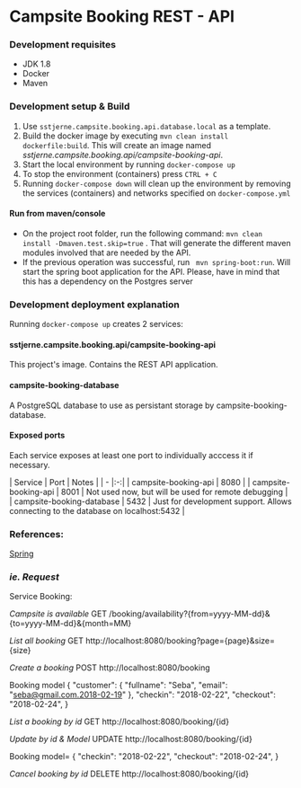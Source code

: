# Campsite Booking REST - API #


### Development requisites

* JDK 1.8
* Docker
* Maven


### Development setup & Build

1. Use `sstjerne.campsite.booking.api.database.local` as a template.
2. Build the docker image by executing `mvn clean install dockerfile:build`. This will create an image named *sstjerne.campsite.booking.api/campsite-booking-api*.
6. Start the local environment by running `docker-compose up`
8. To stop the environment (containers) press `CTRL + C`
9. Running `docker-compose down` will clean up the environment by removing the services (containers) and networks specified on `docker-compose.yml`


#### Run from maven/console
* On the project root folder, run the following command: `mvn clean install -Dmaven.test.skip=true` . That will generate the different maven modules involved that are needed by the API.
* If the previous operation was successful, run ` mvn spring-boot:run`. Will start the spring boot application for the API. Please, have in mind that this has a dependency on the Postgres server 


### Development deployment explanation

Running `docker-compose up` creates 2 services:

#### sstjerne.campsite.booking.api/campsite-booking-api

This project's image. Contains the REST API application.

#### campsite-booking-database

A PostgreSQL database to use as persistant storage by campsite-booking-database.


#### Exposed ports

Each service exposes at least one port to individually acccess it if necessary. 

| Service | Port | Notes |
| - |:-:|
| campsite-booking-api | 8080 |
| campsite-booking-api | 8001 | Not used now, but will be used for remote debugging |
| campsite-booking-database | 5432 | Just for development support. Allows connecting to the database on localhost:5432 |


### References:
[Spring](http://projects.spring.io/spring-framework/)



### *ie. Request*

Service Booking: 


*Campsite is available*
GET /booking/availability?{from=yyyy-MM-dd}&{to=yyyy-MM-dd}&{month=MM}

*List all booking*
GET
http://localhost:8080/booking?page={page}&size={size}

*Create a booking*
POST
http://localhost:8080/booking


Booking model 
{
"customer": {
	"fullname": "Seba",
	"email": "seba@gmail.com.2018-02-19"
	},
"checkin": "2018-02-22",
"checkout": "2018-02-24",
}


*List a booking by id*
GET
http://localhost:8080/booking/{id}

*Update by id & Model*
UPDATE
http://localhost:8080/booking/{id}

Booking model= {
"checkin": "2018-02-22",
"checkout": "2018-02-24",
}


*Cancel booking by id*
DELETE
http://localhost:8080/booking/{id}



